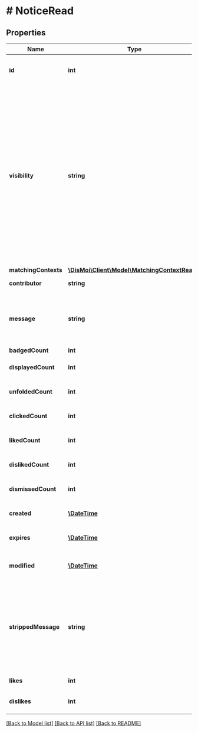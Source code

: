 # # NoticeRead

## Properties

Name | Type | Description | Notes
------------ | ------------- | ------------- | -------------
**id** | **int** | A unique, incremental, numerical identifier for the Notice. | [optional] [readonly]
**visibility** | **string** | The visibility of the Notice.  See &#x60;NoticeVisibility&#x60; for an enumeration of the allowed values:   - \&quot;public\&quot;: anyone may view this Notice   - \&quot;private\&quot;: Notice is only visible to Contributor   - \&quot;archived\&quot;: A deleted notice because it wasn&#39;t relevant anymore   - \&quot;draft\&quot;: Notice is only visible to Contributor, pending publication   - \&quot;question\&quot;: A question asked by a someone on a webpage.  A question is not publicly visible. | [optional] [default to 'private']
**matchingContexts** | [**\DisMoi\Client\Model\MatchingContextRead[]**](MatchingContextRead.md) |  | [optional]
**contributor** | **string** | The Contributor who submitted the Notice. | [optional]
**message** | **string** | The raw message attached to the Notice, as given by the Contributor.  It is unsafe to read from it, prefer reading from &#x60;strippedMessage&#x60;. | [optional]
**badgedCount** | **int** |  | [optional]
**displayedCount** | **int** | The number of time the notice has been displayed in a list. | [optional]
**unfoldedCount** | **int** | The number of time the notice has been displayed in full. | [optional]
**clickedCount** | **int** | The number of time the notice has been clicked. | [optional]
**likedCount** | **int** | The number of time the notice has been liked. | [optional]
**dislikedCount** | **int** | The number of time the notice has been disliked. | [optional]
**dismissedCount** | **int** | The number of time the notice has been dismissed. | [optional]
**created** | [**\DateTime**](\DateTime.md) | Creation date of the notice, serialized in the ISO8601 format. | [optional] [readonly]
**expires** | [**\DateTime**](\DateTime.md) | Expiration date of the notice, in the ISO8601 format. | [optional]
**modified** | [**\DateTime**](\DateTime.md) | Last modification date of the notice, serialized in the ISO8601 format. | [optional] [readonly]
**strippedMessage** | **string** | The message attached to the Notice, ie. what the user wants to read, the main content of DisMoi, the added value, etc.  It is HTML, and is \&quot;purified\&quot;, ie. is stripped of HTML tags not in ALLOWED_TAGS. | [optional] [readonly]
**likes** | **int** | Amount of likes the Notice has received. | [optional] [readonly]
**dislikes** | **int** | Amount of dislikes the Notice has received. | [optional] [readonly]

[[Back to Model list]](../../README.md#models) [[Back to API list]](../../README.md#endpoints) [[Back to README]](../../README.md)
